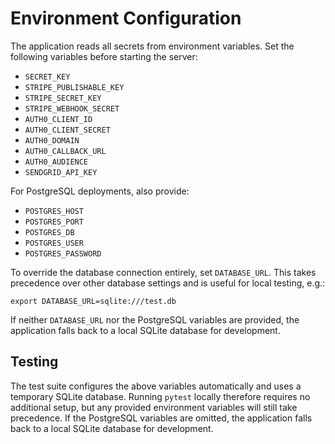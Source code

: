 # Environment Configuration

The application reads all secrets from environment variables. Set the following
variables before starting the server:

- `SECRET_KEY`
- `STRIPE_PUBLISHABLE_KEY`
- `STRIPE_SECRET_KEY`
- `STRIPE_WEBHOOK_SECRET`
- `AUTH0_CLIENT_ID`
- `AUTH0_CLIENT_SECRET`
- `AUTH0_DOMAIN`
- `AUTH0_CALLBACK_URL`
- `AUTH0_AUDIENCE`
- `SENDGRID_API_KEY`

For PostgreSQL deployments, also provide:

- `POSTGRES_HOST`
- `POSTGRES_PORT`
- `POSTGRES_DB`
- `POSTGRES_USER`
- `POSTGRES_PASSWORD`

To override the database connection entirely, set `DATABASE_URL`. This takes
precedence over other database settings and is useful for local testing, e.g.:

```
export DATABASE_URL=sqlite:///test.db
```

If neither `DATABASE_URL` nor the PostgreSQL variables are provided, the
application falls back to a local SQLite database for development.

## Testing

The test suite configures the above variables automatically and uses a
temporary SQLite database. Running `pytest` locally therefore requires no
additional setup, but any provided environment variables will still take
precedence.
If the PostgreSQL variables are omitted, the application falls back to a local
SQLite database for development.

